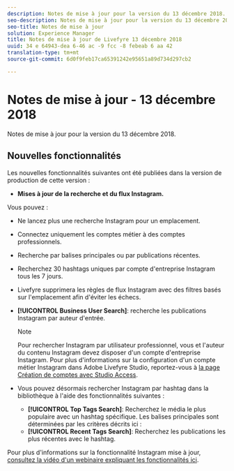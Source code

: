 ```yaml
---
description: Notes de mise à jour pour la version du 13 décembre 2018.
seo-description: Notes de mise à jour pour la version du 13 décembre 2018.
seo-title: Notes de mise à jour
solution: Experience Manager
title: Notes de mise à jour de Livefyre 13 décembre 2018
uuid: 34 e 64943-dea 6-46 ac -9 fcc -8 febeab 6 aa 42
translation-type: tm+mt
source-git-commit: 6d0f9feb17ca65391242e95651a89d734d297cb2

---
```



# Notes de mise à jour - 13 décembre 2018

Notes de mise à jour pour la version du 13 décembre 2018.

## Nouvelles fonctionnalités

Les nouvelles fonctionnalités suivantes ont été publiées dans la version de production de cette version :

* **Mises à jour de la recherche et du flux Instagram.**

Vous pouvez :

* Ne lancez plus une recherche Instagram pour un emplacement.
* Connectez uniquement les comptes métier à des comptes professionnels.
* Recherche par balises principales ou par publications récentes.
* Recherchez 30 hashtags uniques par compte d&#39;entreprise Instagram tous les 7 jours.

* Livefyre supprimera les règles de flux Instagram avec des filtres basés sur l&#39;emplacement afin d&#39;éviter les échecs.
* **[!UICONTROL Business User Search]**: recherche les publications Instagram par auteur d&#39;entrée.

   >[!NOTE]
   >
   >Pour rechercher Instagram par utilisateur professionnel, vous et l&#39;auteur du contenu Instagram devez disposer d&#39;un compte d&#39;entreprise Instagram. Pour plus d&#39;informations sur la configuration d&#39;un compte métier Instagram dans Adobe Livefyre Studio, reportez-vous à [la page Création de comptes avec Studio Access](/help/using/c-users-creating-accounts-with-studio-access/t-configure-social-accout-instagram/c-about-instagram-accounts.md#c_about_instagram_accounts).

* Vous pouvez désormais rechercher Instagram par hashtag dans la bibliothèque à l&#39;aide des fonctionnalités suivantes :

   * **[!UICONTROL Top Tags Search]**: Recherchez le média le plus populaire avec un hashtag spécifique. Les balises principales sont déterminées par les critères décrits ici : [](https://developers.facebook.com/docs/instagram-api/reference/hashtag/top-media)
   * **[!UICONTROL Recent Tags Search]**: Recherchez les publications les plus récentes avec le hashtag.

Pour plus d&#39;informations sur la fonctionnalité Instagram mise à jour, [consultez la vidéo d&#39;un webinaire expliquant les fonctionnalités ici](https://youtu.be/wRkGc3obaOA).
